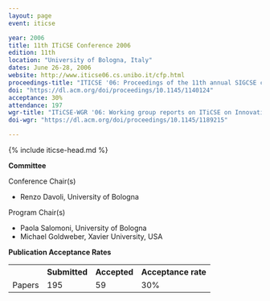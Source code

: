 ```yaml
---
layout: page
event: iticse

year: 2006
title: 11th ITiCSE Conference 2006
edition: 11th
location: "University of Bologna, Italy"
dates: June 26-28, 2006
website: http://www.iticse06.cs.unibo.it/cfp.html
proceedings-title: "ITICSE '06: Proceedings of the 11th annual SIGCSE conference on Innovation and technology in computer science education"  
doi: "https://dl.acm.org/doi/proceedings/10.1145/1140124"
acceptance: 30%
attendance: 197
wgr-title: "ITiCSE-WGR '06: Working group reports on ITiCSE on Innovation and technology in computer science education"
doi-wgr: "https://dl.acm.org/doi/proceedings/10.1145/1189215"

---
```


{% include iticse-head.md %}

**Committee**

Conference Chair(s)

-   Renzo Davoli, University of Bologna

Program Chair(s)

-   Paola Salomoni, University of Bologna
-   Michael Goldweber, Xavier University, USA

**Publication Acceptance Rates**

 <table class="table table-hover table-sm"><tbody><tr><th> </th>
<th>Submitted</th>
<th>Accepted</th>
<th>Acceptance rate</th>
</tr><tr><td>Papers</td>
<td>195</td>
<td>59</td>
<td>30%</td>

